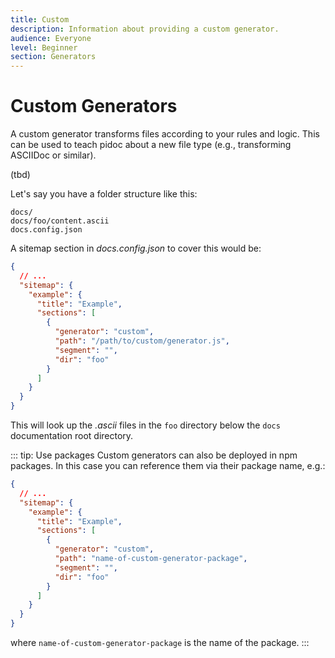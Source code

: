 ```yaml
---
title: Custom
description: Information about providing a custom generator.
audience: Everyone
level: Beginner
section: Generators
---
```


# Custom Generators

A custom generator transforms files according to your rules and logic. This can be used to teach pidoc about a new file type (e.g., transforming ASCIIDoc or similar).

(tbd)

Let's say you have a folder structure like this:

```plain
docs/
docs/foo/content.ascii
docs.config.json
```

A sitemap section in *docs.config.json* to cover this would be:

```json
{
  // ...
  "sitemap": {
    "example": {
      "title": "Example",
      "sections": [
        {
          "generator": "custom",
          "path": "/path/to/custom/generator.js",
          "segment": "",
          "dir": "foo"
        }
      ]
    }
  }
}
```

This will look up the *.ascii* files in the `foo` directory below the `docs` documentation root directory.

::: tip: Use packages
Custom generators can also be deployed in npm packages. In this case you can reference them via their package name, e.g.:

```json
{
  // ...
  "sitemap": {
    "example": {
      "title": "Example",
      "sections": [
        {
          "generator": "custom",
          "path": "name-of-custom-generator-package",
          "segment": "",
          "dir": "foo"
        }
      ]
    }
  }
}
```

where `name-of-custom-generator-package` is the name of the package.
:::
